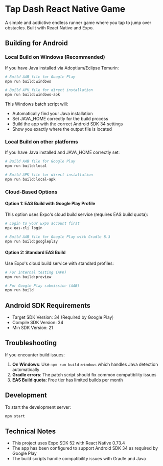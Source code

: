 # Tap Dash React Native Game

A simple and addictive endless runner game where you tap to jump over obstacles. Built with React Native and Expo.

## Building for Android

### Local Build on Windows (Recommended)

If you have Java installed via Adoptium/Eclipse Temurin:

```bash
# Build AAB file for Google Play
npm run build:windows

# Build APK file for direct installation
npm run build:windows-apk
```

This Windows batch script will:
- Automatically find your Java installation
- Set JAVA_HOME correctly for the build process
- Build the app with the correct Android SDK 34 settings
- Show you exactly where the output file is located

### Local Build on other platforms

If you have Java installed and JAVA_HOME correctly set:

```bash
# Build AAB file for Google Play
npm run build:local

# Build APK file for direct installation
npm run build:local-apk
```

### Cloud-Based Options

#### Option 1: EAS Build with Google Play Profile

This option uses Expo's cloud build service (requires EAS build quota):

```bash
# Login to your Expo account first
npx eas-cli login

# Build AAB file for Google Play with Gradle 8.3
npm run build:googleplay
```

#### Option 2: Standard EAS Build 

Use Expo's cloud build service with standard profiles:

```bash
# For internal testing (APK)
npm run build:preview

# For Google Play submission (AAB)
npm run build
```

## Android SDK Requirements

- Target SDK Version: 34 (Required by Google Play)
- Compile SDK Version: 34
- Min SDK Version: 21

## Troubleshooting

If you encounter build issues:

1. **On Windows**: Use `npm run build:windows` which handles Java detection automatically
2. **Gradle errors**: The patch script should fix common compatibility issues
3. **EAS Build quota**: Free tier has limited builds per month

## Development

To start the development server:

```bash
npm start
```

## Technical Notes

- This project uses Expo SDK 52 with React Native 0.73.4
- The app has been configured to support Android SDK 34 as required by Google Play
- The build scripts handle compatibility issues with Gradle and Java
